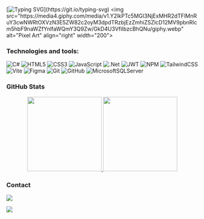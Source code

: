[![Typing SVG](https://readme-typing-svg.demolab.com?font=Roboto+Mono&weight=500&size=21&pause=1009&color=6DFFF5&vCenter=true&width=433&lines=Hello%2C+I'm+David!;Always+trying+to+get+better!)](https://git.io/typing-svg)
<img src="https://media4.giphy.com/media/v1.Y2lkPTc5MGI3NjExMHR2dTFlMnRuY3cwNWRtOXVzN3E5ZW82c2oyM3dpdTRzbjEzZmhiZSZlcD12MV9pbnRlcm5hbF9naWZfYnlfaWQmY3Q9Zw/GkD4U3VfiIbzcBhQNu/giphy.webp" alt="Pixel Art" align="right" width="200">

### Technologies and tools:

![C#](https://img.shields.io/badge/c%23-%23239120.svg?style=for-the-badge&logo=csharp&logoColor=white) ![HTML5](https://img.shields.io/badge/html5-%23E34F26.svg?style=for-the-badge&logo=html5&logoColor=white) ![CSS3](https://img.shields.io/badge/css3-%231572B6.svg?style=for-the-badge&logo=css3&logoColor=white) ![JavaScript](https://img.shields.io/badge/javascript-%23323330.svg?style=for-the-badge&logo=javascript&logoColor=%23F7DF1E) ![.Net](https://img.shields.io/badge/.NET-5C2D91?style=for-the-badge&logo=.net&logoColor=white) ![JWT](https://img.shields.io/badge/JWT-black?style=for-the-badge&logo=JSON%20web%20tokens) ![NPM](https://img.shields.io/badge/NPM-%23CB3837.svg?style=for-the-badge&logo=npm&logoColor=white)
![TailwindCSS](https://img.shields.io/badge/tailwindcss-%2338B2AC.svg?style=for-the-badge&logo=tailwind-css&logoColor=white) ![Vite](https://img.shields.io/badge/vite-%23646CFF.svg?style=for-the-badge&logo=vite&logoColor=white) ![Figma](https://img.shields.io/badge/figma-%23F24E1E.svg?style=for-the-badge&logo=figma&logoColor=white) ![Git](https://img.shields.io/badge/git-%23F05033.svg?style=for-the-badge&logo=git&logoColor=white) ![GitHub](https://img.shields.io/badge/github-%23121011.svg?style=for-the-badge&logo=github&logoColor=white) ![MicrosoftSQLServer](https://img.shields.io/badge/Microsoft%20SQL%20Server-CC2927?style=for-the-badge&logo=microsoft%20sql%20server&logoColor=white)




### GitHub Stats

<div align="center" style="display: flex; justify-content: center;">
  <a href="https://github.com/DavElizG">
    <img height="195px" src="https://github-readme-stats.vercel.app/api?username=DavElizG&show_icons=true&theme=one_dark_pro&include_all_commits=true&count_private=true"/>
    <img height="195px" src="https://github-readme-stats.vercel.app/api/top-langs/?username=DavElizG&layout=compact&langs_count=7&theme=one_dark_pro"/>
  </a>
</div>


### Contact

<div> 
  <a href="mailto:jose.guadamuz.elizondo@est.una.ac.cr"><img src="https://img.shields.io/badge/-Gmail-%23333?style=for-the-badge&logo=gmail&logoColor=white" target="_blank"></a>
</div>


[![](https://visitcount.itsvg.in/api?id=DavElizG&icon=0&color=0)](https://visitcount.itsvg.in)
